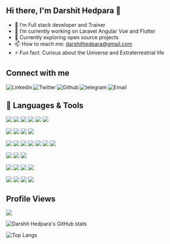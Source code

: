 ## Hi there, I'm Darshit Hedpara 👋

- 🔭 I’m Full stack developer and Trainer
- 🌱 I’m currently working on Laravel Angular Vue and Flutter
- 👯 Currently exploring open source projects
- 📫 How to reach me: darshithedpara@gmail.com
- ⚡ Fun fact: Curious about the Universe and Extraterrestrial life

## Connect with me
[<img align="left" alt="Linkedin" src="https://img.shields.io/badge/LinkedIn-0077B5?style=for-the-badge&logo=linkedin&logoColor=white" />][linkedin]
[<img align="left" alt="Twitter" src="https://img.shields.io/badge/Twitter-1DA1F2?style=for-the-badge&logo=twitter&logoColor=white" />][twitter]
[<img align="left" alt="Github" src="https://img.shields.io/badge/GitHub-100000?style=for-the-badge&logo=github&logoColor=white" />][github]
[<img align="left" alt="telegram" src="https://img.shields.io/badge/Telegram-2CA5E0?style=for-the-badge&logo=telegram&logoColor=white" />][telegram]
[<img align="left" alt="Email" src="https://img.shields.io/badge/Gmail-D14836?style=for-the-badge&logo=gmail&logoColor=white" />][email]

<br />

## 🧰 Languages & Tools

![](https://img.shields.io/badge/Php-000000?style=for-the-badge&logo=php&color=purple&logoColor=white)
![](https://img.shields.io/badge/Dart-000000?style=for-the-badge&logo=dart&color=blue)
![](https://img.shields.io/badge/Node-000000?style=for-the-badge&logo=nodejs&color=green)
![](https://img.shields.io/badge/Deno-000000?style=for-the-badge&logo=deno)
![](https://img.shields.io/badge/JavaScript-F7DF1E?style=for-the-badge&logo=javascript&logoColor=black)
![](https://img.shields.io/badge/TypeScript-1572B6?style=for-the-badge&logo=typescript&logoColor=white)

![](https://img.shields.io/badge/CSS3-1572B6?style=for-the-badge&logo=css3&logoColor=white)
![](https://img.shields.io/badge/Bootstrap-1572B6?style=for-the-badge&logo=bootstrap&logoColor=white)
![](https://img.shields.io/badge/TailwindCss-1572B6?style=for-the-badge&logo=tailwindcss&logoColor=white)
![](https://img.shields.io/badge/HTML5-E34F26?style=for-the-badge&logo=html5&logoColor=white)

![](https://img.shields.io/badge/Laravel-000000?style=for-the-badge&logo=laravel)
![](https://img.shields.io/badge/Angular-316192?style=for-the-badge&logo=angular&logoColor=red&color=blue)
![](https://img.shields.io/badge/Electron-316192?style=for-the-badge&logo=electron&logoColor=white)
![](https://img.shields.io/badge/Ionic-316192?style=for-the-badge&logo=ionic)
![](https://img.shields.io/badge/Vue-316192?style=for-the-badge&logo=vue&logoColor=white&color=green)
![](https://img.shields.io/badge/AdonisJs-316192?style=for-the-badge&logo=adonisjs)
![](https://img.shields.io/badge/Flutter-316192?style=for-the-badge&logo=flutter)

![](https://img.shields.io/badge/MySQL-316192?style=for-the-badge&logo=mysql&logoColor=white)
![](https://img.shields.io/badge/PostgreSQL-316192?style=for-the-badge&logo=postgresql&logoColor=white)
![](https://img.shields.io/badge/SQLite-316192?style=for-the-badge&logo=sqlite&logoColor=white)

![](https://img.shields.io/badge/Git-316192?style=for-the-badge&logo=git&logoColor=white&color=red)
![](https://img.shields.io/badge/GitHub-316192?style=for-the-badge&logo=github&logoColor=white&color=black)
![](https://img.shields.io/badge/Bitbucket-316192?style=for-the-badge&logo=bitbucket&logoColor=white&color=blue)
![](https://img.shields.io/badge/Gitlab-316192?style=for-the-badge&logo=gitlab&logoColor=white&color=white)

![](https://img.shields.io/badge/AWS-316192?style=for-the-badge&logo=amazon)
![](https://img.shields.io/badge/GoogleCloud-316192?style=for-the-badge&logo=googlecloud)
![](https://img.shields.io/badge/Vercel-316192?style=for-the-badge&logo=vercel)
![](https://img.shields.io/badge/Heroku-316192?style=for-the-badge&logo=heroku)


## Profile Views

<img src="https://profile-counter.glitch.me/darshithedpara/count.svg">

<br />

![Darshit Hedpara's GitHub stats](https://github-readme-stats.vercel.app/api?username=darshithedpara&count_private=true&show_icons=true&theme=dark)
<br />

![Top Langs](https://github-readme-stats.vercel.app/api/top-langs/?username=darshithedpara&theme=light&layout=compact)


[linkedin]: https://in.linkedin.com/in/darshithedpara
[twitter]: https://twitter.com/cod3blood3d
[github]: https://github.com/darshithedpara
[telegram]: https://t.me/darshithedpara
[email]: mailto:darshithedpara@gmail.com
